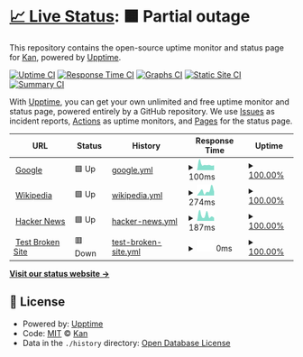 # [📈 Live Status](https://kan014.github.io/StatusPage_ByUpptime/): <!--live status--> **🟧 Partial outage**

This repository contains the open-source uptime monitor and status page for [Kan](https://Kan014/Kan014), powered by [Upptime](https://github.com/upptime/upptime).

[![Uptime CI](https://github.com/Kan014/Kan014/workflows/Uptime%20CI/badge.svg)](https://github.com/Kan014/Kan014/actions?query=workflow%3A%22Uptime+CI%22)
[![Response Time CI](https://github.com/Kan014/Kan014/workflows/Response%20Time%20CI/badge.svg)](https://github.com/Kan014/Kan014/actions?query=workflow%3A%22Response+Time+CI%22)
[![Graphs CI](https://github.com/Kan014/Kan014/workflows/Graphs%20CI/badge.svg)](https://github.com/Kan014/Kan014/actions?query=workflow%3A%22Graphs+CI%22)
[![Static Site CI](https://github.com/Kan014/Kan014/workflows/Static%20Site%20CI/badge.svg)](https://github.com/Kan014/Kan014/actions?query=workflow%3A%22Static+Site+CI%22)
[![Summary CI](https://github.com/Kan014/Kan014/workflows/Summary%20CI/badge.svg)](https://github.com/Kan014/Kan014/actions?query=workflow%3A%22Summary+CI%22)

With [Upptime](https://upptime.js.org), you can get your own unlimited and free uptime monitor and status page, powered entirely by a GitHub repository. We use [Issues](https://github.com/Kan014/Kan014/issues) as incident reports, [Actions](https://github.com/Kan014/Kan014/actions) as uptime monitors, and [Pages](https://Kan014.github.io/Kan014) for the status page.

<!--start: status pages-->
<!-- This summary is generated by Upptime (https://github.com/upptime/upptime) -->
<!-- Do not edit this manually, your changes will be overwritten -->
<!-- prettier-ignore -->
| URL | Status | History | Response Time | Uptime |
| --- | ------ | ------- | ------------- | ------ |
| <img alt="" src="https://icons.duckduckgo.com/ip3/www.google.com.ico" height="13"> [Google](https://www.google.com) | 🟩 Up | [google.yml](https://github.com/KanGamerEZ/StatusPage_ByUpptime/commits/HEAD/history/google.yml) | <details><summary><img alt="Response time graph" src="./graphs/google/response-time-week.png" height="20"> 100ms</summary><br><a href="https://Kan014.github.io/StatusPage_ByUpptime/history/google"><img alt="Response time 115" src="https://img.shields.io/endpoint?url=https%3A%2F%2Fraw.githubusercontent.com%2FKanGamerEZ%2FStatusPage_ByUpptime%2FHEAD%2Fapi%2Fgoogle%2Fresponse-time.json"></a><br><a href="https://Kan014.github.io/StatusPage_ByUpptime/history/google"><img alt="24-hour response time 83" src="https://img.shields.io/endpoint?url=https%3A%2F%2Fraw.githubusercontent.com%2FKanGamerEZ%2FStatusPage_ByUpptime%2FHEAD%2Fapi%2Fgoogle%2Fresponse-time-day.json"></a><br><a href="https://Kan014.github.io/StatusPage_ByUpptime/history/google"><img alt="7-day response time 100" src="https://img.shields.io/endpoint?url=https%3A%2F%2Fraw.githubusercontent.com%2FKanGamerEZ%2FStatusPage_ByUpptime%2FHEAD%2Fapi%2Fgoogle%2Fresponse-time-week.json"></a><br><a href="https://Kan014.github.io/StatusPage_ByUpptime/history/google"><img alt="30-day response time 102" src="https://img.shields.io/endpoint?url=https%3A%2F%2Fraw.githubusercontent.com%2FKanGamerEZ%2FStatusPage_ByUpptime%2FHEAD%2Fapi%2Fgoogle%2Fresponse-time-month.json"></a><br><a href="https://Kan014.github.io/StatusPage_ByUpptime/history/google"><img alt="1-year response time 108" src="https://img.shields.io/endpoint?url=https%3A%2F%2Fraw.githubusercontent.com%2FKanGamerEZ%2FStatusPage_ByUpptime%2FHEAD%2Fapi%2Fgoogle%2Fresponse-time-year.json"></a></details> | <details><summary><a href="https://Kan014.github.io/StatusPage_ByUpptime/history/google">100.00%</a></summary><a href="https://Kan014.github.io/StatusPage_ByUpptime/history/google"><img alt="All-time uptime 100.00%" src="https://img.shields.io/endpoint?url=https%3A%2F%2Fraw.githubusercontent.com%2FKanGamerEZ%2FStatusPage_ByUpptime%2FHEAD%2Fapi%2Fgoogle%2Fuptime.json"></a><br><a href="https://Kan014.github.io/StatusPage_ByUpptime/history/google"><img alt="24-hour uptime 100.00%" src="https://img.shields.io/endpoint?url=https%3A%2F%2Fraw.githubusercontent.com%2FKanGamerEZ%2FStatusPage_ByUpptime%2FHEAD%2Fapi%2Fgoogle%2Fuptime-day.json"></a><br><a href="https://Kan014.github.io/StatusPage_ByUpptime/history/google"><img alt="7-day uptime 100.00%" src="https://img.shields.io/endpoint?url=https%3A%2F%2Fraw.githubusercontent.com%2FKanGamerEZ%2FStatusPage_ByUpptime%2FHEAD%2Fapi%2Fgoogle%2Fuptime-week.json"></a><br><a href="https://Kan014.github.io/StatusPage_ByUpptime/history/google"><img alt="30-day uptime 100.00%" src="https://img.shields.io/endpoint?url=https%3A%2F%2Fraw.githubusercontent.com%2FKanGamerEZ%2FStatusPage_ByUpptime%2FHEAD%2Fapi%2Fgoogle%2Fuptime-month.json"></a><br><a href="https://Kan014.github.io/StatusPage_ByUpptime/history/google"><img alt="1-year uptime 99.99%" src="https://img.shields.io/endpoint?url=https%3A%2F%2Fraw.githubusercontent.com%2FKanGamerEZ%2FStatusPage_ByUpptime%2FHEAD%2Fapi%2Fgoogle%2Fuptime-year.json"></a></details>
| <img alt="" src="https://icons.duckduckgo.com/ip3/en.wikipedia.org.ico" height="13"> [Wikipedia](https://en.wikipedia.org) | 🟩 Up | [wikipedia.yml](https://github.com/KanGamerEZ/StatusPage_ByUpptime/commits/HEAD/history/wikipedia.yml) | <details><summary><img alt="Response time graph" src="./graphs/wikipedia/response-time-week.png" height="20"> 274ms</summary><br><a href="https://Kan014.github.io/StatusPage_ByUpptime/history/wikipedia"><img alt="Response time 215" src="https://img.shields.io/endpoint?url=https%3A%2F%2Fraw.githubusercontent.com%2FKanGamerEZ%2FStatusPage_ByUpptime%2FHEAD%2Fapi%2Fwikipedia%2Fresponse-time.json"></a><br><a href="https://Kan014.github.io/StatusPage_ByUpptime/history/wikipedia"><img alt="24-hour response time 225" src="https://img.shields.io/endpoint?url=https%3A%2F%2Fraw.githubusercontent.com%2FKanGamerEZ%2FStatusPage_ByUpptime%2FHEAD%2Fapi%2Fwikipedia%2Fresponse-time-day.json"></a><br><a href="https://Kan014.github.io/StatusPage_ByUpptime/history/wikipedia"><img alt="7-day response time 274" src="https://img.shields.io/endpoint?url=https%3A%2F%2Fraw.githubusercontent.com%2FKanGamerEZ%2FStatusPage_ByUpptime%2FHEAD%2Fapi%2Fwikipedia%2Fresponse-time-week.json"></a><br><a href="https://Kan014.github.io/StatusPage_ByUpptime/history/wikipedia"><img alt="30-day response time 233" src="https://img.shields.io/endpoint?url=https%3A%2F%2Fraw.githubusercontent.com%2FKanGamerEZ%2FStatusPage_ByUpptime%2FHEAD%2Fapi%2Fwikipedia%2Fresponse-time-month.json"></a><br><a href="https://Kan014.github.io/StatusPage_ByUpptime/history/wikipedia"><img alt="1-year response time 218" src="https://img.shields.io/endpoint?url=https%3A%2F%2Fraw.githubusercontent.com%2FKanGamerEZ%2FStatusPage_ByUpptime%2FHEAD%2Fapi%2Fwikipedia%2Fresponse-time-year.json"></a></details> | <details><summary><a href="https://Kan014.github.io/StatusPage_ByUpptime/history/wikipedia">100.00%</a></summary><a href="https://Kan014.github.io/StatusPage_ByUpptime/history/wikipedia"><img alt="All-time uptime 100.00%" src="https://img.shields.io/endpoint?url=https%3A%2F%2Fraw.githubusercontent.com%2FKanGamerEZ%2FStatusPage_ByUpptime%2FHEAD%2Fapi%2Fwikipedia%2Fuptime.json"></a><br><a href="https://Kan014.github.io/StatusPage_ByUpptime/history/wikipedia"><img alt="24-hour uptime 100.00%" src="https://img.shields.io/endpoint?url=https%3A%2F%2Fraw.githubusercontent.com%2FKanGamerEZ%2FStatusPage_ByUpptime%2FHEAD%2Fapi%2Fwikipedia%2Fuptime-day.json"></a><br><a href="https://Kan014.github.io/StatusPage_ByUpptime/history/wikipedia"><img alt="7-day uptime 100.00%" src="https://img.shields.io/endpoint?url=https%3A%2F%2Fraw.githubusercontent.com%2FKanGamerEZ%2FStatusPage_ByUpptime%2FHEAD%2Fapi%2Fwikipedia%2Fuptime-week.json"></a><br><a href="https://Kan014.github.io/StatusPage_ByUpptime/history/wikipedia"><img alt="30-day uptime 100.00%" src="https://img.shields.io/endpoint?url=https%3A%2F%2Fraw.githubusercontent.com%2FKanGamerEZ%2FStatusPage_ByUpptime%2FHEAD%2Fapi%2Fwikipedia%2Fuptime-month.json"></a><br><a href="https://Kan014.github.io/StatusPage_ByUpptime/history/wikipedia"><img alt="1-year uptime 100.00%" src="https://img.shields.io/endpoint?url=https%3A%2F%2Fraw.githubusercontent.com%2FKanGamerEZ%2FStatusPage_ByUpptime%2FHEAD%2Fapi%2Fwikipedia%2Fuptime-year.json"></a></details>
| <img alt="" src="https://icons.duckduckgo.com/ip3/news.ycombinator.com.ico" height="13"> [Hacker News](https://news.ycombinator.com) | 🟩 Up | [hacker-news.yml](https://github.com/KanGamerEZ/StatusPage_ByUpptime/commits/HEAD/history/hacker-news.yml) | <details><summary><img alt="Response time graph" src="./graphs/hacker-news/response-time-week.png" height="20"> 187ms</summary><br><a href="https://Kan014.github.io/StatusPage_ByUpptime/history/hacker-news"><img alt="Response time 317" src="https://img.shields.io/endpoint?url=https%3A%2F%2Fraw.githubusercontent.com%2FKanGamerEZ%2FStatusPage_ByUpptime%2FHEAD%2Fapi%2Fhacker-news%2Fresponse-time.json"></a><br><a href="https://Kan014.github.io/StatusPage_ByUpptime/history/hacker-news"><img alt="24-hour response time 106" src="https://img.shields.io/endpoint?url=https%3A%2F%2Fraw.githubusercontent.com%2FKanGamerEZ%2FStatusPage_ByUpptime%2FHEAD%2Fapi%2Fhacker-news%2Fresponse-time-day.json"></a><br><a href="https://Kan014.github.io/StatusPage_ByUpptime/history/hacker-news"><img alt="7-day response time 187" src="https://img.shields.io/endpoint?url=https%3A%2F%2Fraw.githubusercontent.com%2FKanGamerEZ%2FStatusPage_ByUpptime%2FHEAD%2Fapi%2Fhacker-news%2Fresponse-time-week.json"></a><br><a href="https://Kan014.github.io/StatusPage_ByUpptime/history/hacker-news"><img alt="30-day response time 262" src="https://img.shields.io/endpoint?url=https%3A%2F%2Fraw.githubusercontent.com%2FKanGamerEZ%2FStatusPage_ByUpptime%2FHEAD%2Fapi%2Fhacker-news%2Fresponse-time-month.json"></a><br><a href="https://Kan014.github.io/StatusPage_ByUpptime/history/hacker-news"><img alt="1-year response time 324" src="https://img.shields.io/endpoint?url=https%3A%2F%2Fraw.githubusercontent.com%2FKanGamerEZ%2FStatusPage_ByUpptime%2FHEAD%2Fapi%2Fhacker-news%2Fresponse-time-year.json"></a></details> | <details><summary><a href="https://Kan014.github.io/StatusPage_ByUpptime/history/hacker-news">100.00%</a></summary><a href="https://Kan014.github.io/StatusPage_ByUpptime/history/hacker-news"><img alt="All-time uptime 99.94%" src="https://img.shields.io/endpoint?url=https%3A%2F%2Fraw.githubusercontent.com%2FKanGamerEZ%2FStatusPage_ByUpptime%2FHEAD%2Fapi%2Fhacker-news%2Fuptime.json"></a><br><a href="https://Kan014.github.io/StatusPage_ByUpptime/history/hacker-news"><img alt="24-hour uptime 100.00%" src="https://img.shields.io/endpoint?url=https%3A%2F%2Fraw.githubusercontent.com%2FKanGamerEZ%2FStatusPage_ByUpptime%2FHEAD%2Fapi%2Fhacker-news%2Fuptime-day.json"></a><br><a href="https://Kan014.github.io/StatusPage_ByUpptime/history/hacker-news"><img alt="7-day uptime 100.00%" src="https://img.shields.io/endpoint?url=https%3A%2F%2Fraw.githubusercontent.com%2FKanGamerEZ%2FStatusPage_ByUpptime%2FHEAD%2Fapi%2Fhacker-news%2Fuptime-week.json"></a><br><a href="https://Kan014.github.io/StatusPage_ByUpptime/history/hacker-news"><img alt="30-day uptime 100.00%" src="https://img.shields.io/endpoint?url=https%3A%2F%2Fraw.githubusercontent.com%2FKanGamerEZ%2FStatusPage_ByUpptime%2FHEAD%2Fapi%2Fhacker-news%2Fuptime-month.json"></a><br><a href="https://Kan014.github.io/StatusPage_ByUpptime/history/hacker-news"><img alt="1-year uptime 99.92%" src="https://img.shields.io/endpoint?url=https%3A%2F%2Fraw.githubusercontent.com%2FKanGamerEZ%2FStatusPage_ByUpptime%2FHEAD%2Fapi%2Fhacker-news%2Fuptime-year.json"></a></details>
| <img alt="" src="https://icons.duckduckgo.com/ip3/thissitedoesnotexist.koj.co.ico" height="13"> [Test Broken Site](https://thissitedoesnotexist.koj.co) | 🟥 Down | [test-broken-site.yml](https://github.com/KanGamerEZ/StatusPage_ByUpptime/commits/HEAD/history/test-broken-site.yml) | <details><summary><img alt="Response time graph" src="./graphs/test-broken-site/response-time-week.png" height="20"> 0ms</summary><br><a href="https://Kan014.github.io/StatusPage_ByUpptime/history/test-broken-site"><img alt="Response time 0" src="https://img.shields.io/endpoint?url=https%3A%2F%2Fraw.githubusercontent.com%2FKanGamerEZ%2FStatusPage_ByUpptime%2FHEAD%2Fapi%2Ftest-broken-site%2Fresponse-time.json"></a><br><a href="https://Kan014.github.io/StatusPage_ByUpptime/history/test-broken-site"><img alt="24-hour response time 0" src="https://img.shields.io/endpoint?url=https%3A%2F%2Fraw.githubusercontent.com%2FKanGamerEZ%2FStatusPage_ByUpptime%2FHEAD%2Fapi%2Ftest-broken-site%2Fresponse-time-day.json"></a><br><a href="https://Kan014.github.io/StatusPage_ByUpptime/history/test-broken-site"><img alt="7-day response time 0" src="https://img.shields.io/endpoint?url=https%3A%2F%2Fraw.githubusercontent.com%2FKanGamerEZ%2FStatusPage_ByUpptime%2FHEAD%2Fapi%2Ftest-broken-site%2Fresponse-time-week.json"></a><br><a href="https://Kan014.github.io/StatusPage_ByUpptime/history/test-broken-site"><img alt="30-day response time 0" src="https://img.shields.io/endpoint?url=https%3A%2F%2Fraw.githubusercontent.com%2FKanGamerEZ%2FStatusPage_ByUpptime%2FHEAD%2Fapi%2Ftest-broken-site%2Fresponse-time-month.json"></a><br><a href="https://Kan014.github.io/StatusPage_ByUpptime/history/test-broken-site"><img alt="1-year response time 0" src="https://img.shields.io/endpoint?url=https%3A%2F%2Fraw.githubusercontent.com%2FKanGamerEZ%2FStatusPage_ByUpptime%2FHEAD%2Fapi%2Ftest-broken-site%2Fresponse-time-year.json"></a></details> | <details><summary><a href="https://Kan014.github.io/StatusPage_ByUpptime/history/test-broken-site">100.00%</a></summary><a href="https://Kan014.github.io/StatusPage_ByUpptime/history/test-broken-site"><img alt="All-time uptime 100.00%" src="https://img.shields.io/endpoint?url=https%3A%2F%2Fraw.githubusercontent.com%2FKanGamerEZ%2FStatusPage_ByUpptime%2FHEAD%2Fapi%2Ftest-broken-site%2Fuptime.json"></a><br><a href="https://Kan014.github.io/StatusPage_ByUpptime/history/test-broken-site"><img alt="24-hour uptime 100.00%" src="https://img.shields.io/endpoint?url=https%3A%2F%2Fraw.githubusercontent.com%2FKanGamerEZ%2FStatusPage_ByUpptime%2FHEAD%2Fapi%2Ftest-broken-site%2Fuptime-day.json"></a><br><a href="https://Kan014.github.io/StatusPage_ByUpptime/history/test-broken-site"><img alt="7-day uptime 100.00%" src="https://img.shields.io/endpoint?url=https%3A%2F%2Fraw.githubusercontent.com%2FKanGamerEZ%2FStatusPage_ByUpptime%2FHEAD%2Fapi%2Ftest-broken-site%2Fuptime-week.json"></a><br><a href="https://Kan014.github.io/StatusPage_ByUpptime/history/test-broken-site"><img alt="30-day uptime 100.00%" src="https://img.shields.io/endpoint?url=https%3A%2F%2Fraw.githubusercontent.com%2FKanGamerEZ%2FStatusPage_ByUpptime%2FHEAD%2Fapi%2Ftest-broken-site%2Fuptime-month.json"></a><br><a href="https://Kan014.github.io/StatusPage_ByUpptime/history/test-broken-site"><img alt="1-year uptime 100.00%" src="https://img.shields.io/endpoint?url=https%3A%2F%2Fraw.githubusercontent.com%2FKanGamerEZ%2FStatusPage_ByUpptime%2FHEAD%2Fapi%2Ftest-broken-site%2Fuptime-year.json"></a></details>

<!--end: status pages-->

[**Visit our status website →**](https://kan014.github.io/StatusPage_ByUpptime/)

## 📄 License

- Powered by: [Upptime](https://github.com/upptime/upptime)
- Code: [MIT](./LICENSE) © [Kan](https://Kan014/Kan014)
- Data in the `./history` directory: [Open Database License](https://opendatacommons.org/licenses/odbl/1-0/)

